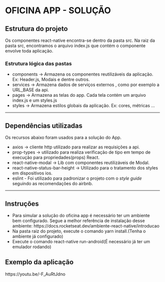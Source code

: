 <h1>OFICINA APP - SOLUÇÃO</h1>

<h2> Estrutura do projeto</h2>
  <p>
  Os componentes react-native encontra-se dentro da pasta src. Na raiz da pasta src, encontramos o arquivo index.js que contém o componente <App /> envolve toda aplicação.
  <p>
<h3>Estrutura lógica das pastas </h3>
<ul>
  <li>components -> Armazena os componentes reutilizáveis da aplicação. Ex: Header.js, Modais e dentre outros. </li>
  <li>services -> Armazena dados de serviços externos , como por exemplo a URL_BASE da api.</li>
  <li>pages -> Armazena as telas do app. Cada tela contém um arquivo index.js e um styles.js</li>
  <li>styles -> Armazena estilos globais da aplicação. Ex: cores, métricas ... </li>
</ul>

<hr>

<h2>Dependências utilizadas</h2>
<p> Os recursos abaixo foram usados para a solução do App.
<ul>
      <li>axios -> cliente http utilizado para realizar as requisições a api.</li>
      <li>prop-types -> utilizado para realiza verificação de tipo em tempo de execução para propriedades(props) React.</li>
      <li>react-native-modal -> Lib com componentes reutilizáveis de Modal.</li>
      <li>react-native-status-bar-height -> Utilizado para o tratamento dos styles em dispositivos ios.</li>
      <li>eslint - Foi utilizado para padronizar o projeto com o <i>style guide</i> seguindo as recomendações do airbnb.</li>
</ul>
<hr>

<h2>Instruções</h2>
<ul>
    <li>
    Para simular a solução do oficina app é necessário ter um ambiente bem configurado. Segue a melhor referência de instalação desse ambiente: https://docs.rocketseat.dev/ambiente-react-native/introducao
     </li> 
    <li>Na pasta raiz do projeto, execute o comando yarn install.(Tenha o ambiente já configurado) </li>
    <li>Execute o comando react-native run-android(É necessário já ter um emulador rodando)</li>
</ul>

<h2>Exemplo da aplicação</h2>
https://youtu.be/-F_AuRtJdno
